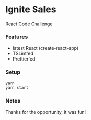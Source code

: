# Ignite Sales

React Code Challenge

### Features

- latest React (create-react-app)
- TSLint'ed
- Prettier'ed

### Setup

```bash
yarn
yarn start
```

### Notes

Thanks for the opportunity, it was fun!
